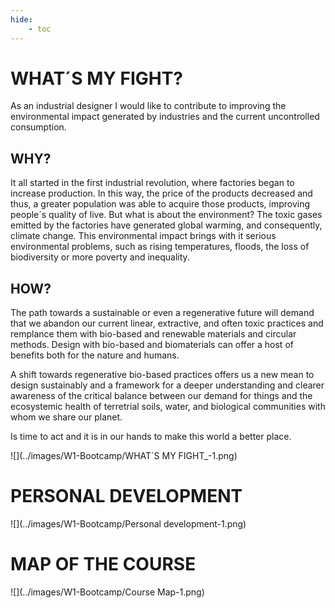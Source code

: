 ```yaml
---
hide:
    - toc
---
```


# WHAT´S MY FIGHT?

As an industrial designer I would like to contribute to improving the environmental impact generated by industries and the current uncontrolled consumption.

## WHY?

It all started in the first industrial revolution, where factories began to increase production. In this way, the price of the products decreased and thus, a greater population was able to acquire those products, improving people´s quality of live. 
But what is about the environment? 
The toxic gases emitted by the factories have generated global warming, and consequently, climate change.  This environmental impact brings with it serious environmental problems, such as rising temperatures, floods, the loss of biodiversity or more poverty and inequality.

## HOW?
The path towards a sustainable or even a regenerative future will demand that we abandon our current linear, extractive, and often toxic practices and remplance them with bio-based and renewable materials and circular methods. Design with bio-based and biomaterials can offer a host of benefits both for the nature and humans. 

A shift towards regenerative bio-based practices offers us a new mean to design sustainably and a framework for a deeper understanding and clearer awareness of the critical balance between our demand for things and the ecosystemic health of terretrial soils, water, and biological communities with whom we share our planet. 

Is time to act and it is in our hands to make this world a better place.


![](../images/W1-Bootcamp/WHAT´S MY FIGHT_-1.png)


# PERSONAL DEVELOPMENT

![](../images/W1-Bootcamp/Personal development-1.png)

# MAP OF THE COURSE

![](../images/W1-Bootcamp/Course Map-1.png)
